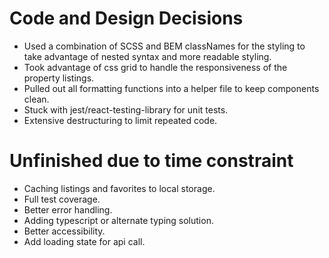 # Code and Design Decisions

- Used a combination of SCSS and BEM classNames for the styling to take advantage of nested syntax and more readable styling.
- Took advantage of css grid to handle the responsiveness of the property listings.
- Pulled out all formatting functions into a helper file to keep components clean.
- Stuck with jest/react-testing-library for unit tests.
- Extensive destructuring to limit repeated code.

# Unfinished due to time constraint

- Caching listings and favorites to local storage.
- Full test coverage.
- Better error handling.
- Adding typescript or alternate typing solution.
- Better accessibility.
- Add loading state for api call.